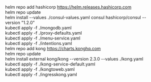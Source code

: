 helm repo add hashicorp https://helm.releases.hashicorp.com <br>
helm repo update <br>
helm install --values ./consul-values.yaml consul hashicorp/consul --version "1.2.0" <br>
kubectl apply -f ./mongodb.yaml <br>
kubectl apply -f ./proxy-defaults.yaml <br>
kubectl apply -f ./menu-service.yaml <br>
kubectl apply -f ./intentions.yaml <br>
helm repo add kong https://charts.konghq.com <br>
helm repo update <br>
helm install external kong/kong --version 2.3.0 --values ./kong.yaml <br>
kubectl apply -f ./kong-service-default.yaml <br>
kubectl apply -f ./kongtoweb.yaml <br>
kubectl apply -f ./ingresskong.yaml <br>